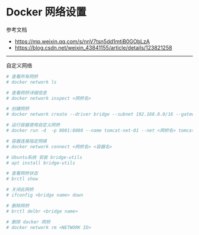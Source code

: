 # Docker 网络设置

参考文档

- <https://mp.weixin.qq.com/s/nnV7tsn5dd1mtjB0GObLzA>
- <https://blog.csdn.net/weixin_43841155/article/details/123821258>

---

自定义网络

```sh
# 查看所有网桥
# docker network ls

# 查看网桥详细信息
# docker network inspect <网桥名>

# 创建网桥
# docker network create --driver bridge --subnet 192.168.0.0/16 --gateway 192.168.0.1 <网桥名>

# 运行容器使用自定义网桥
# docker run -d  -p 8081:8080 --name tomcat-net-01 --net <网桥名> tomcat

# 容器连接指定网络
# docker network connect <网桥名> <容器名>

# Ubuntu系统 安装 bridge-utils
# apt install bridge-utils

# 查看网桥状态
# brctl show

# 关闭此网桥
# ifconfig <bridge name> down

# 删除网桥
# brctl delbr <bridge name>

# 删除 docker 网桥
# docker network rm <NETWORK ID>
```
